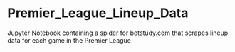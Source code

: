 # Premier_League_Lineup_Data
Jupyter Notebook containing a spider for betstudy.com that scrapes lineup data for each game in the Premier League
